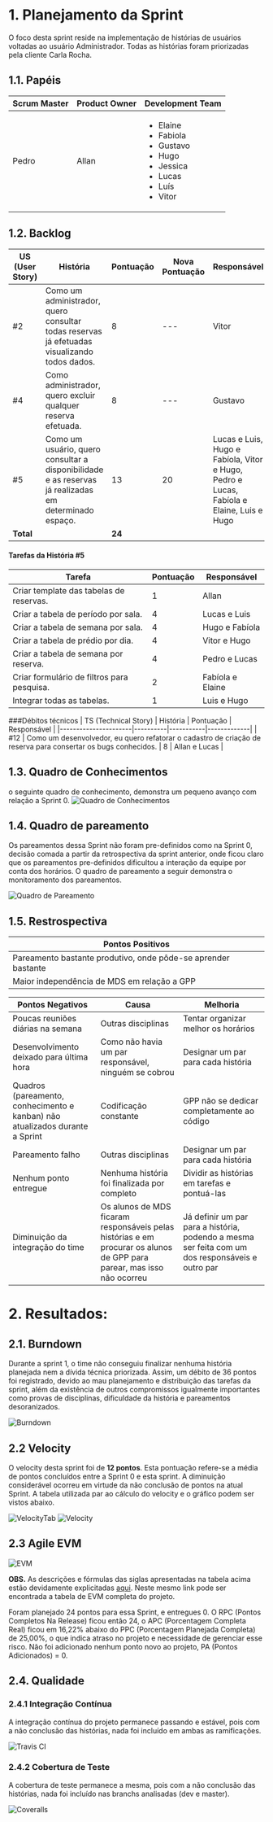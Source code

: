 # 1. Planejamento da Sprint
O foco desta sprint reside na implementação de histórias de usuários voltadas ao usuário Administrador. Todas as histórias foram priorizadas pela cliente Carla Rocha. 

## 1.1. Papéis

|Scrum Master|Product Owner|Development Team     |
|------------|-------------|---------------------|
|Pedro       | Allan      |<ul><li>Elaine</li><li>Fabiola</li><li>Gustavo</li><li>Hugo</li><li>Jessica</li><li>Lucas</li><li>Luís</li><li>Vitor</li>  |

## 1.2. Backlog

| US (User Story) | História | Pontuação | Nova Pontuação| Responsável |
|----------------------|----------|---------|------------|-------------|
| #2 | Como um administrador, quero consultar todas reservas já efetuadas visualizando todos dados. | 8  |---| Vitor |
| #4 | Como administrador, quero excluir qualquer reserva efetuada. | 8  |---| Gustavo |
| #5 | Como um usuário, quero consultar a disponibilidade e as reservas já realizadas em determinado espaço. |13| 20  | Lucas e Luis, Hugo e Fabíola, Vitor e Hugo, Pedro e Lucas, Fabíola e Elaine, Luis e Hugo |
|**Total**| | **24**|||

#### Tarefas da História #5
| Tarefa | Pontuação | Responsável |
|--------|-----------|-------------|
| Criar template das tabelas de reservas. | 1  | Allan |
| Criar a tabela de período por sala. | 4 | Lucas e Luis |
| Criar a tabela de semana por sala. | 4  | Hugo e Fabíola |
| Criar a tabela de prédio por dia. | 4 | Vitor e Hugo |
| Criar a tabela de semana por reserva. | 4  | Pedro e Lucas |
| Criar formulário de filtros para pesquisa. | 2 | Fabíola e Elaine |
| Integrar todas as tabelas. | 1 | Luis e Hugo |

###Débitos técnicos
| TS (Technical Story) | História | Pontuação | Responsável |
|----------------------|----------|-----------|-------------|
| #12 | Como um desenvolvedor, eu quero refatorar o cadastro de criação de reserva para consertar os bugs conhecidos. | 8  | Allan e Lucas |

## 1.3. Quadro de Conhecimentos
o seguinte quadro de conhecimento, demonstra um pequeno avanço com relação a Sprint 0. 
![Quadro de Conhecimentos](https://raw.githubusercontent.com/wiki/fga-gpp-mds/2016.2-Time05-SalasFGA/img/1_conhecimento.png) 

## 1.4. Quadro de pareamento
Os pareamentos dessa Sprint não foram pre-definidos como na Sprint 0, decisão comada a partir da retrospectiva da sprint anterior, onde ficou claro que os pareamentos pre-definidos dificultou a interação da equipe por conta dos horários. O quadro de pareamento a seguir demonstra o monitoramento dos pareamentos.
 
![Quadro de Pareamento](https://raw.githubusercontent.com/wiki/fga-gpp-mds/2016.2-Time05-SalasFGA/img/1_pareamento.png) 

## 1.5. Restrospectiva
| Pontos Positivos |
|------------------|
| Pareamento bastante produtivo, onde pôde-se aprender bastante |
| Maior independência de MDS em relação a GPP |

|Pontos Negativos |Causa| Melhoria|
|-----------------|-----|---------|
|Poucas reuniões diárias na semana| Outras disciplinas| Tentar organizar melhor os horários|
|Desenvolvimento deixado para última hora| Como não havia um par responsável, ninguém se cobrou| Designar um par para cada história|
|Quadros (pareamento, conhecimento e kanban) não atualizados durante a Sprint | Codificação constante|GPP não se dedicar completamente ao código|
|Pareamento falho|Outras disciplinas| Designar um par para cada história|
|Nenhum ponto entregue| Nenhuma história foi finalizada por completo| Dividir as histórias em tarefas e pontuá-las|
|Diminuição da integração do time| Os alunos de MDS ficaram responsáveis pelas histórias e em procurar os alunos de GPP para parear, mas isso não ocorreu| Já definir um par para a história, podendo a mesma ser feita com um dos responsáveis e outro par|

# 2. Resultados:

## 2.1. Burndown
Durante a sprint 1, o time não conseguiu finalizar nenhuma história planejada nem a dívida técnica priorizada. Assim, um débito de 36 pontos foi registrado, devido ao mau planejamento e distribuição das tarefas da sprint, além da existência de outros compromissos igualmente importantes como provas de disciplinas, dificuldade da história e pareamentos desoranizados.

![Burndown](https://raw.githubusercontent.com/wiki/fga-gpp-mds/2016.2-Time05-SalasFGA/img/1_burndown.png) 

## 2.2 Velocity
O velocity desta sprint foi de **12 pontos**. Esta pontuação refere-se a média de pontos concluídos entre a Sprint 0 e esta sprint. A diminuição considerável ocorreu em virtude da não conclusão de pontos na atual Sprint. A tabela utilizada par ao cálculo do velocity e o gráfico podem ser vistos abaixo.

![VelocityTab](https://raw.githubusercontent.com/wiki/fga-gpp-mds/2016.2-Time05-SalasFGA/img/1_velocityTab.png)
![Velocity](https://raw.githubusercontent.com/wiki/fga-gpp-mds/2016.2-Time05-SalasFGA/img/1_velocity.png)

## 2.3 Agile EVM

![EVM](https://raw.githubusercontent.com/wiki/fga-gpp-mds/2016.2-Time05-SalasFGA/img/1_evm.png)

**OBS.** As descrições e fórmulas das siglas apresentadas na tabela acima estão devidamente explicitadas [aqui](https://github.com/fga-gpp-mds/2016.2-SAS_FGA/wiki/Agile-EVM). Neste mesmo link pode ser encontrada a tabela de EVM completa do projeto.

Foram planejado 24 pontos para essa Sprint, e entregues 0. O RPC (Pontos Completos Na Release) ficou então 24, o APC (Porcentagem Completa Real) ficou em 16,22% abaixo do PPC (Porcentagem Planejada Completa) de 25,00%, o que indica atraso no projeto e necessidade de gerenciar esse risco. Não foi adicionado nenhum ponto novo ao projeto, PA (Pontos Adicionados) = 0.

## 2.4. Qualidade
### 2.4.1 Integração Contínua
A integração contínua do projeto permanece passando e estável, pois com a não conclusão das histórias, nada foi incluído em ambas as ramificações.

![Travis CI](https://raw.githubusercontent.com/wiki/fga-gpp-mds/2016.2-Time05-SalasFGA/metrics/sprint0/travis.png) 

### 2.4.2 Cobertura de Teste
A cobertura de teste permanece a mesma, pois com a não conclusão das histórias, nada foi incluído nas branchs analisadas (dev e master).

![Coveralls](https://raw.githubusercontent.com/wiki/fga-gpp-mds/2016.2-Time05-SalasFGA/metrics/sprint0/coveralls.png)